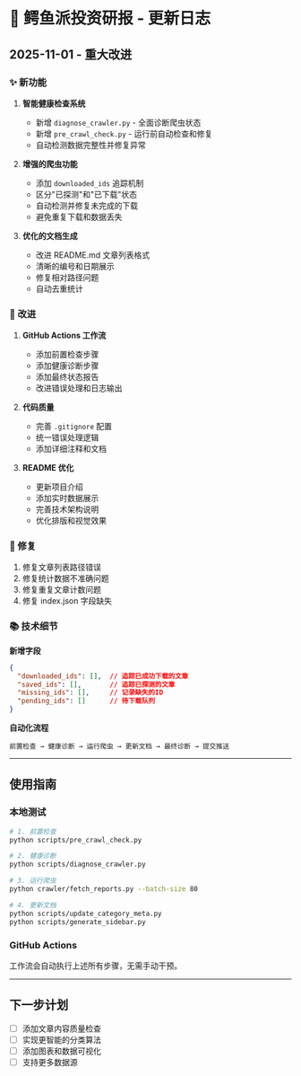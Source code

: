 # 🐊 鳄鱼派投资研报 - 更新日志

## 2025-11-01 - 重大改进

### ✨ 新功能

1. **智能健康检查系统**
   - 新增 `diagnose_crawler.py` - 全面诊断爬虫状态
   - 新增 `pre_crawl_check.py` - 运行前自动检查和修复
   - 自动检测数据完整性并修复异常

2. **增强的爬虫功能**
   - 添加 `downloaded_ids` 追踪机制
   - 区分"已探测"和"已下载"状态
   - 自动检测并修复未完成的下载
   - 避免重复下载和数据丢失

3. **优化的文档生成**
   - 改进 README.md 文章列表格式
   - 清晰的编号和日期展示
   - 修复相对路径问题
   - 自动去重统计

### 🔧 改进

1. **GitHub Actions 工作流**
   - 添加前置检查步骤
   - 添加健康诊断步骤
   - 添加最终状态报告
   - 改进错误处理和日志输出

2. **代码质量**
   - 完善 `.gitignore` 配置
   - 统一错误处理逻辑
   - 添加详细注释和文档

3. **README 优化**
   - 更新项目介绍
   - 添加实时数据展示
   - 完善技术架构说明
   - 优化排版和视觉效果

### 🐛 修复

1. 修复文章列表路径错误
2. 修复统计数据不准确问题
3. 修复重复文章计数问题
4. 修复 index.json 字段缺失

### 📚 技术细节

**新增字段**
```json
{
  "downloaded_ids": [],  // 追踪已成功下载的文章
  "saved_ids": [],       // 追踪已探测的文章
  "missing_ids": [],     // 记录缺失的ID
  "pending_ids": []      // 待下载队列
}
```

**自动化流程**
```
前置检查 → 健康诊断 → 运行爬虫 → 更新文档 → 最终诊断 → 提交推送
```

---

## 使用指南

### 本地测试

```bash
# 1. 前置检查
python scripts/pre_crawl_check.py

# 2. 健康诊断
python scripts/diagnose_crawler.py

# 3. 运行爬虫
python crawler/fetch_reports.py --batch-size 80

# 4. 更新文档
python scripts/update_category_meta.py
python scripts/generate_sidebar.py
```

### GitHub Actions

工作流会自动执行上述所有步骤，无需手动干预。

---

## 下一步计划

- [ ] 添加文章内容质量检查
- [ ] 实现更智能的分类算法
- [ ] 添加图表和数据可视化
- [ ] 支持更多数据源
